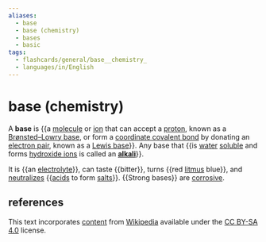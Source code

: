 ```yaml
---
aliases:
  - base
  - base (chemistry)
  - bases
  - basic
tags:
  - flashcards/general/base__chemistry_
  - languages/in/English
---
```


# base (chemistry)

A __base__ is {{a [molecule](molecule.md) or [ion](ion.md) that can accept a [proton](proton.md), known as a [Brønsted–Lowry base](Brønsted–Lowry%20acid–base%20theory.md), or form a [coordinate covalent bond](coordinate%20covalent%20bond.md) by donating an [electron pair](electron%20pair.md), known as a [Lewis base](Lewis%20acids%20and%20bases.md)}}. Any base that {{is [water](water.md) [soluble](solubility.md) and forms [hydroxide ions](hydroxide.md) is called an __[alkali](alkali.md)__}}. <!--SR:!2024-09-09,305,230!2024-11-13,430,290-->

It is {{an [electrolyte](electrolyte.md)}}, can taste {{bitter}}, turns {{red [litmus](litmus.md) blue}}, and [neutralizes](neutralization%20(chemistry).md) {{[acids](acid.md) to form [salts](salt%20(chemistry).md)}}. {{Strong bases}} are [corrosive](corrosive%20substance.md). <!--SR:!2024-03-25,280,330!2025-01-15,496,310!2024-03-23,278,330!2025-04-30,572,310!2025-03-09,533,310-->

## references

This text incorporates [content](https://en.wikipedia.org/wiki/base_(chemistry)) from [Wikipedia](Wikipedia.md) available under the [CC BY-SA 4.0](https://creativecommons.org/licenses/by-sa/4.0/) license.
